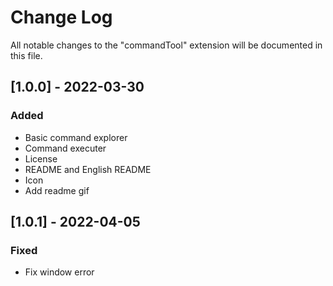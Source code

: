 # Change Log

All notable changes to the "commandTool" extension will be documented in this file.


## [1.0.0] - 2022-03-30
###  Added
- Basic command explorer
- Command executer
- License
- README and English README
- Icon
- Add readme gif

## [1.0.1] - 2022-04-05
###  Fixed
- Fix window error
